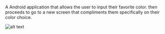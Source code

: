 A Android application that allows the user to input their favorite color.
then proceeds to go to a new screen that compliments them specifically on their color choice.



![alt text](https://res.cloudinary.com/gustxwmake77/image/upload/v1535983346/j4blz3w9d85bf1kvtgse.jpg)
